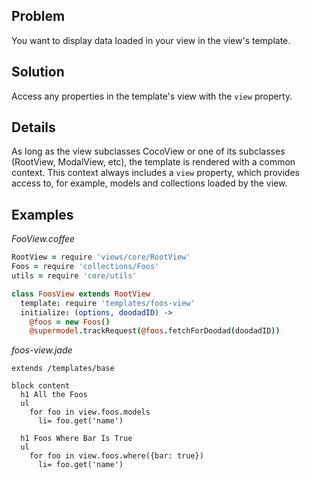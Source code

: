 ## Problem

You want to display data loaded in your view in the view's template.

## Solution

Access any properties in the template's view with the `view` property.

## Details

As long as the view subclasses CocoView or one of its subclasses (RootView, ModalView, etc), the template is rendered with a common context. This context always includes a `view` property, which provides access to, for example, models and collections loaded by the view.

## Examples

*FooView.coffee*

  ```coffee
  RootView = require 'views/core/RootView'
  Foos = require 'collections/Foos'
  utils = require 'core/utils'

  class FoosView extends RootView
    template: require 'templates/foos-view'
    initialize: (options, doodadID) ->
      @foos = new Foos()
      @supermodel.trackRequest(@foos.fetchForDoodad(doodadID))
  ```

*foos-view.jade*

  ```jade
  extends /templates/base

  block content
    h1 All the Foos
    ul
      for foo in view.foos.models
        li= foo.get('name')

    h1 Foos Where Bar Is True
    ul
      for foo in view.foos.where({bar: true})
        li= foo.get('name')
  ```